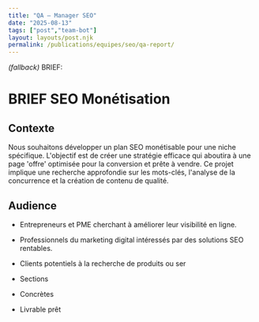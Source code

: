 ```yaml
---
title: "QA — Manager SEO"
date: "2025-08-13"
tags: ["post","team-bot"]
layout: layouts/post.njk
permalink: /publications/equipes/seo/qa-report/
---
```

*(fallback)* BRIEF:
# BRIEF SEO Monétisation

## Contexte
Nous souhaitons développer un plan SEO monétisable pour une niche spécifique. L'objectif est de créer une stratégie efficace qui aboutira à une page 'offre' optimisée pour la conversion et prête à vendre. Ce projet implique une recherche approfondie sur les mots-clés, l'analyse de la concurrence et la création de contenu de qualité.

## Audience
- Entrepreneurs et PME cherchant à améliorer leur visibilité en ligne.
- Professionnels du marketing digital intéressés par des solutions SEO rentables.
- Clients potentiels à la recherche de produits ou ser

- Sections
- Concrètes
- Livrable prêt
